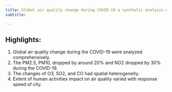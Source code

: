```yaml
---
title: Global air quality change during COVID-19 a synthetic analysis of satellite, reanalysis and ground station data
subtitle: 

---
```


## Highlights:

1. Global air quality change during the COVID-19 were analyzed comprehensively.
2. The PM2.5, PM10, dropped by around 20% and NO2 dropped by 30% during the COVID-19.
3. The changes of O3, SO2, and CO had spatial heterogeneity.
4. Extent of human activities impact on air quality varied with response speed of city.

